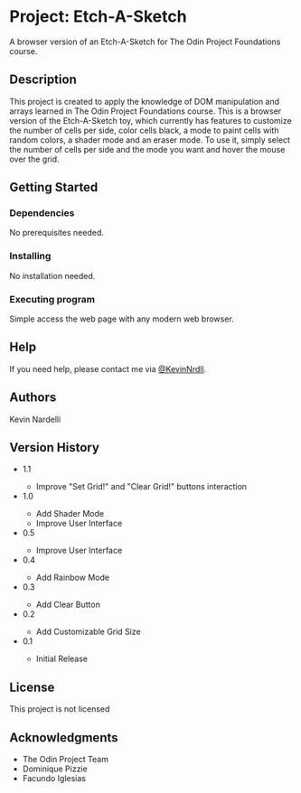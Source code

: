 # Project: Etch-A-Sketch

A browser version of an Etch-A-Sketch for The Odin Project Foundations course.

## Description

This project is created to apply the knowledge of DOM manipulation and arrays learned in The Odin Project Foundations course. This is a browser version of the Etch-A-Sketch toy, which currently has features to customize the number of cells per side, color cells black, a mode to paint cells with random colors, a shader mode and an eraser mode. To use it, simply select the number of cells per side and the mode you want and hover the mouse over the grid.

## Getting Started

### Dependencies

No prerequisites needed.

### Installing

No installation needed.

### Executing program

Simple access the web page with any modern web browser.

## Help

If you need help, please contact me via <a href = "https://twitter.com/KevinNrdll">@KevinNrdll</a>.

## Authors

Kevin Nardelli

## Version History

<ul>
<li>1.1</li>
  <ul>
    <li>Improve "Set Grid!" and "Clear Grid!" buttons interaction</li>
  </ul>
<li>1.0</li>
  <ul>
    <li>Add Shader Mode</li>
    <li>Improve User Interface</li>
  </ul>
<li>0.5</li>
  <ul>
    <li>Improve User Interface</li>
  </ul>
<li>0.4</li>
  <ul>
    <li>Add Rainbow Mode</li>
  </ul>
<li>0.3</li>
  <ul>
    <li>Add Clear Button</li>
  </ul>
<li>0.2</li>
  <ul>
    <li>Add Customizable Grid Size</li>
  </ul>
<li>0.1</li>
  <ul>
    <li>Initial Release</li>
  </ul>
</ul>

## License

This project is not licensed

## Acknowledgments
<ul>
<li>The Odin Project Team</li>
<li>Dominique Pizzie</li>
<li>Facundo Iglesias</li>
</ul>

